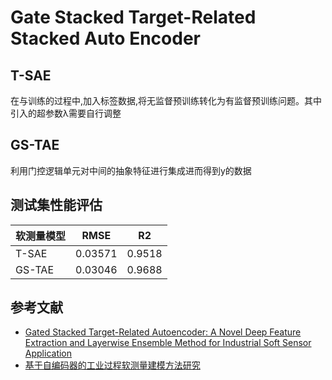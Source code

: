 # Gate Stacked Target-Related Stacked Auto Encoder
## T-SAE
在与训练的过程中,加入标签数据,将无监督预训练转化为有监督预训练问题。其中引入的超参数λ需要自行调整
## GS-TAE
利用门控逻辑单元对中间的抽象特征进行集成进而得到y的数据

## 测试集性能评估
 软测量模型  | RMSE  | R2
 ----- | ----- | ------  
 T-SAE  | 0.03571 | 0.9518
 GS-TAE  | 0.03046 | 0.9688  
 
 ## 参考文献
 * [Gated Stacked Target-Related Autoencoder: A Novel Deep Feature Extraction and Layerwise Ensemble Method for Industrial Soft Sensor Application](https://ieeexplore.ieee.org/abstract/document/9174659/)   
 * [基于自编码器的工业过程软测量建模方法研究](https://kns.cnki.net/kcms/detail/detail.aspx?dbcode=CMFD&dbname=CMFDTEMP&filename=1020072123.nh&v=vKAO1sAGlT%25mmd2BXXYkTwEe9uA%25mmd2FMEJVIsmY3qw1RpN7gFo%25mmd2BHmX3oM%25mmd2BuvG8UlyI42Bp4r)
